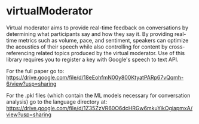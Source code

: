 # virtualModerator

Virtual moderator aims to provide real-time feedback on conversations by determining what participants say and how they say it. By providing real-time metrics such as volume, pace, and sentiment, speakers can optimize the acoustics of their speech while also controlling for content by cross-referencing related topics produced by the virtual moderator. Use of this library requires you to register a key with Google's speech to text API. 

For the full paper go to: https://drive.google.com/file/d/18eEohfmN00y800KtyatPARp67vQqmh-6/view?usp=sharing

For the .pkl files (which contain the ML models necessary for conversation analysis) go to the language directory at: https://drive.google.com/file/d/1Z35ZzVR60O6dcHRGw6mkuYikOgiapmxA/view?usp=sharing 

